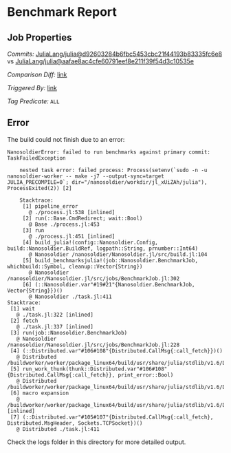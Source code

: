 # Benchmark Report

## Job Properties

*Commits:* [JuliaLang/julia@d92603284b6fbc5453cbc21f44193b83335fc6e8](https://github.com/JuliaLang/julia/commit/d92603284b6fbc5453cbc21f44193b83335fc6e8) vs [JuliaLang/julia@aafae8ac4cfe60791eef8e211f39f54d3c10535e](https://github.com/JuliaLang/julia/commit/aafae8ac4cfe60791eef8e211f39f54d3c10535e)

*Comparison Diff:* [link](https://github.com/JuliaLang/julia/compare/aafae8ac4cfe60791eef8e211f39f54d3c10535e..d92603284b6fbc5453cbc21f44193b83335fc6e8)

*Triggered By:* [link](https://github.com/JuliaLang/julia/pull/45319#issuecomment-1140485748)

*Tag Predicate:* `ALL`

## Error

The build could not finish due to an error:

```
NanosoldierError: failed to run benchmarks against primary commit: TaskFailedException

    nested task error: failed process: Process(setenv(`sudo -n -u nanosoldier-worker -- make -j7 --output-sync=target JULIA_PRECOMPILE=0`; dir="/nanosoldier/workdir/jl_xUiZAh/julia"), ProcessExited(2)) [2]
    
    Stacktrace:
     [1] pipeline_error
       @ ./process.jl:538 [inlined]
     [2] run(::Base.CmdRedirect; wait::Bool)
       @ Base ./process.jl:453
     [3] run
       @ ./process.jl:451 [inlined]
     [4] build_julia!(config::Nanosoldier.Config, build::Nanosoldier.BuildRef, logpath::String, prnumber::Int64)
       @ Nanosoldier /nanosoldier/Nanosoldier.jl/src/build.jl:104
     [5] build_benchmarksjulia!(job::Nanosoldier.BenchmarkJob, whichbuild::Symbol, cleanup::Vector{String})
       @ Nanosoldier /nanosoldier/Nanosoldier.jl/src/jobs/BenchmarkJob.jl:302
     [6] (::Nanosoldier.var"#19#21"{Nanosoldier.BenchmarkJob, Vector{String}})()
       @ Nanosoldier ./task.jl:411
Stacktrace:
 [1] wait
   @ ./task.jl:322 [inlined]
 [2] fetch
   @ ./task.jl:337 [inlined]
 [3] run(job::Nanosoldier.BenchmarkJob)
   @ Nanosoldier /nanosoldier/Nanosoldier.jl/src/jobs/BenchmarkJob.jl:228
 [4] (::Distributed.var"#106#108"{Distributed.CallMsg{:call_fetch}})()
   @ Distributed /buildworker/worker/package_linux64/build/usr/share/julia/stdlib/v1.6/Distributed/src/process_messages.jl:278
 [5] run_work_thunk(thunk::Distributed.var"#106#108"{Distributed.CallMsg{:call_fetch}}, print_error::Bool)
   @ Distributed /buildworker/worker/package_linux64/build/usr/share/julia/stdlib/v1.6/Distributed/src/process_messages.jl:63
 [6] macro expansion
   @ /buildworker/worker/package_linux64/build/usr/share/julia/stdlib/v1.6/Distributed/src/process_messages.jl:278 [inlined]
 [7] (::Distributed.var"#105#107"{Distributed.CallMsg{:call_fetch}, Distributed.MsgHeader, Sockets.TCPSocket})()
   @ Distributed ./task.jl:411
```

Check the logs folder in this directory for more detailed output.

